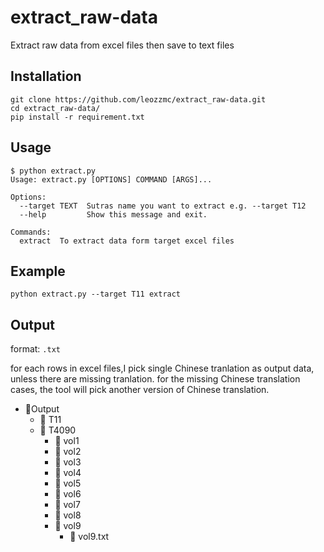 # extract_raw-data
Extract raw data from excel files then save to text files

## Installation
```
git clone https://github.com/leozzmc/extract_raw-data.git
cd extract_raw-data/
pip install -r requirement.txt
```

## Usage

```
$ python extract.py 
Usage: extract.py [OPTIONS] COMMAND [ARGS]...

Options:
  --target TEXT  Sutras name you want to extract e.g. --target T12
  --help         Show this message and exit.

Commands:
  extract  To extract data form target excel files
```

## Example


```
python extract.py --target T11 extract
```


## Output

format: `.txt`


for each rows in excel files,I pick single Chinese tranlation as output data, unless there are missing tranlation.
for the missing Chinese translation cases, the tool will pick another version of Chinese translation.

- 📂Output
  - 📂 T11
  - 📂 T4090
     - 📁 vol1
     - 📁 vol2
     - 📁 vol3
     - 📁 vol4
     - 📁 vol5
     - 📁 vol6
     - 📁 vol7
     - 📁 vol8
     - 📁 vol9
        - 📄 vol9.txt

